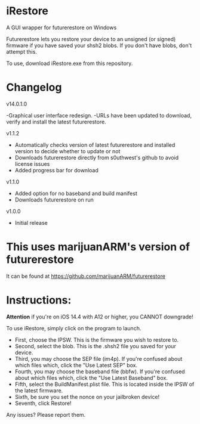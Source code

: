 # iRestore
A GUI wrapper for futurerestore on Windows

Futurerestore lets you restore your device to an unsigned (or signed) firmware if you have saved your shsh2 blobs. If you don't have blobs, don't attempt this.

To use, download iRestore.exe from this repository.

# Changelog

v14.0.1.0

-Graphical user interface redesign.
-URLs have been updated to download, verify and install the latest futurerestore.

v1.1.2
- Automatically checks version of latest futurerestore and installed version to decide whether to update or not
- Downloads futurerestore directly from s0uthwest's github to avoid license issues
- Added progress bar for download

v1.1.0
- Added option for no baseband and build manifest
- Downloads futurerestore on run

v1.0.0
- Initial release

# This uses marijuanARM's version of futurerestore

It can be found at https://github.com/marijuanARM/futurerestore

# Instructions:

**Attention** if you're on iOS 14.4 with A12 or higher, you CANNOT downgrade!

To use iRestore, simply click on the program to launch.

- First, choose the IPSW. This is the firmware you wish to restore to.
- Second, select the blob. This is the .shsh2 file you saved for your device.
- Third, you may choose the SEP file (im4p). If you're confused about which files which, click the "Use Latest SEP" box.
- Fourth, you may choose the baseband file (bbfw). If you're confused about which files which, click the "Use Latest Baseband" box.
- Fifth, select the BuildManifest.plist file. This is located inside the IPSW of the latest firmware.
- Sixth, be sure you set the nonce on your jailbroken device!
- Seventh, click Restore!

Any issues? Please report them. 


